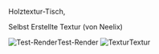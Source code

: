 ﻿Holztextur-Tisch,

Selbst Erstellte Textur (von Neelix)

![Test-Render](Test_render.png)Test-Render
![Textur](Holztextur-Tisch.png)Textur